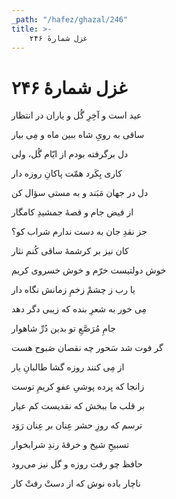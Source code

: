 ```yaml
---
_path: "/hafez/ghazal/246"
title: >-
    غزل شمارهٔ ۲۴۶
---
```

# غزل شمارهٔ ۲۴۶

<div class="b" id="bn1"><div class="m1"><p>عید است و آخِرِ گُل و یاران در انتظار</p></div>
<div class="m2"><p>ساقی به رویِ شاه ببین ماه و مِی بیار</p></div></div>
<div class="b" id="bn2"><div class="m1"><p>دل برگرفته بودم از ایّام گُل، ولی</p></div>
<div class="m2"><p>کاری بِکَرد همّت پاکانِ روزه دار</p></div></div>
<div class="b" id="bn3"><div class="m1"><p>دل در جهان مَبَند و به مستی سؤال کن</p></div>
<div class="m2"><p>از فیض جام و قصهٔ جمشیدِ کامگار</p></div></div>
<div class="b" id="bn4"><div class="m1"><p>جز نقدِ جان به دست ندارم شراب کو؟</p></div>
<div class="m2"><p>کان نیز بر کرشمهٔ ساقی کُنم نثار</p></div></div>
<div class="b" id="bn5"><div class="m1"><p>خوش دولتیست خرّم و خوش خسروی کریم</p></div>
<div class="m2"><p>یا رب ز چشمْ زخمِ زمانش نگاه دار</p></div></div>
<div class="b" id="bn6"><div class="m1"><p>مِی خور به شعرِ بنده که زیبی دگر دهد</p></div>
<div class="m2"><p>جامِ مُرَصَّعِ تو بدین دُرِّ شاهوار</p></div></div>
<div class="b" id="bn7"><div class="m1"><p>گر فوت شد سَحور چه نقصان صَبوح هست</p></div>
<div class="m2"><p>از مِی کنند روزه گشا طالبانِ یار</p></div></div>
<div class="b" id="bn8"><div class="m1"><p>زانجا که پرده پوشیِ عفوِ کریمِ توست</p></div>
<div class="m2"><p>بر قلب ما ببخش که نقدیست کم عیار</p></div></div>
<div class="b" id="bn9"><div class="m1"><p>ترسم که روزِ حشر عِنان بر عِنان رَوَد</p></div>
<div class="m2"><p>تسبیحِ شیخ و خرقهٔ رندِ شرابخوار</p></div></div>
<div class="b" id="bn10"><div class="m1"><p>حافظ چو رفت روزه و گل نیز می‌رود</p></div>
<div class="m2"><p>ناچار باده نوش که از دستْ رفتْ کار</p></div></div>
